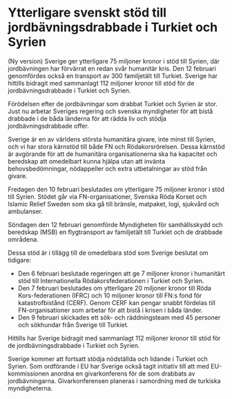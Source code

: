 # Ytterligare svenskt stöd till jordbävningsdrabbade i Turkiet och Syrien

(Ny version) Sverige ger ytterligare 75 miljoner kronor i stöd till Syrien, där jordbävningen har förvärrat en redan svår humanitär kris. Den 12 februari genomfördes också en transport av 300 familjetält till Turkiet. Sverige har hittills bidragit med sammanlagt 112 miljoner kronor till stöd för de jordbävningsdrabbade i Turkiet och Syrien.

Förödelsen efter de jordbävningar som drabbat Turkiet och Syrien är stor. Just nu arbetar Sveriges regering och svenska myndigheter för att bistå drabbade i de båda länderna för att rädda liv och stödja jordbävningsdrabbade offer.

Sverige är en av världens största humanitära givare, inte minst till Syrien, och vi har stora kärnstöd till både FN och Rödakorsrörelsen. Dessa kärnstöd är avgörande för att de humanitära organisationerna ska ha kapacitet och beredskap att omedelbart kunna hjälpa utan att invänta behovsbedömningar, nödappeller och extra utbetalningar av stöd från givare.

Fredagen den 10 februari beslutades om ytterligare 75 miljoner kronor i stöd till Syrien. Stödet går via FN-organisationer, Svenska Röda Korset och Islamic Relief Sweden som ska gå till bränsle, matpaket, logi, sjukvård och ambulanser.

Söndagen den 12 februari genomförde Myndigheten för samhällsskydd och beredskap (MSB) en flygtransport av familjetält till Turkiet och de drabbade områdena.

Dessa stöd är i tillägg till de omedelbara stöd som Sverige beslutat om tidigare:

* Den 6 februari beslutade regeringen att ge 7 miljoner kronor i humanitärt stöd till Internationella Rödakorsfederationen i Turkiet och Syrien.
* Den 7 februari beslutades om ytterligare 20 miljoner kronor till Röda Kors-federationen (IFRC) och 10 miljoner kronor till FN:s fond för katastrofbistånd (CERF). Genom CERF kan pengar snabbt fördelas till FN-organisationer som arbetar för att bistå i krisen i båda länder.
* Den 9 februari skickades ett sök- och räddningsteam med 45 personer och sökhundar från Sverige till Turkiet.

Hittills har Sverige bidragit med sammanlagt 112 miljoner kronor till stöd för de jordbävningsdrabbade i Turkiet och Syrien.

Sverige kommer att fortsatt stödja nödställda och lidande i Turkiet och Syrien. Som ordförande i EU har Sverige också tagit initiativ till att med EU-kommissionen anordna en givarkonferens för de som drabbats av jordbävningarna. Givarkonferensen planeras i samordning med de turkiska myndigheterna.
